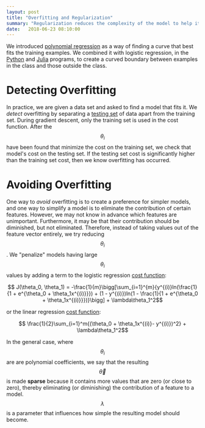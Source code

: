 ```yaml
---
layout: post
title: "Overfitting and Regularization"
summary: "Regularization reduces the complexity of the model to help it generalize."
date:   2018-06-23 08:10:00
---
```


We introduced [polynomial
regression](/2018/06/06/even-less-linear-regression#polynomial-regression) as a
way of finding a curve that best fits the training examples. We combined it
with logistic regression, in the [Python](/2018/06/14/logistic-regression-python) and [Julia](/2018/06/22/logistic-regression-julia) programs, to create a curved
boundary between examples in the class and those outside the class.

# Detecting Overfitting

In practice, we are given a data set and asked to find a model that fits it. We
_detect_ overfitting by separating a [testing
set](/2018/06/06/even-less-linear-regression#testing-set) of data apart from
the training set. During gradient descent, only the training set is used in the
cost function. After the $$\theta_i$$ have been found that minimize the cost on
the training set, we check that model's cost on the testing set. If the testing
set cost is significantly higher than the training set cost, then we know
overfitting has occurred.

# Avoiding Overfitting

One way to _avoid_ overfitting is to create a preference for simpler models,
and one way to simplify a model is to eliminate the contribution of certain
features. However, we may not know in advance which features are unimportant.
Furthermore, it may be that their contribution should be diminished, but not
eliminated. Therefore, instead of taking values out of the feature vector
entirely, we try reducing $$\theta_i$$. We "penalize" models having large
$$\theta_i$$ values by adding a term to the logistic regression [cost function](/2018/06/09/logistic-regression-cost-function):

$$ J(\theta_0, \theta_1) = -\frac{1}{m}\bigg[\sum_{i=1}^{m}{y^{(i)}ln(\frac{1}{1 + e^{\theta_0 + \theta_1x^{(i)}}}) + (1 - y^{(i)})ln(1 - \frac{1}{1 + e^{\theta_0 + \theta_1x^{(i)}}})}\bigg] + \lambda\theta_1^2$$

or the linear regression [cost function](/2018/06/01/linear-regression):

$$ \frac{1}{2}\sum_{i=1}^m{(\theta_0 + \theta_1x^{(i)}- y^{(i)})^2} + \lambda\theta_1^2$$

In the general case, where $$\theta_i$$ are are polynomial coefficients, we say
that the resulting $$\vec{\theta}$$ is made **sparse** because it contains more
values that are zero (or close to zero), thereby eliminating (or diminishing)
the contribution of a feature to a model. $$\lambda$$ is a parameter that
influences how simple the resulting model should become.
